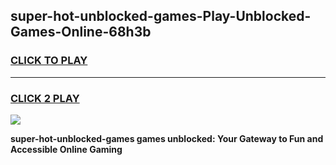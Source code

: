 
## super-hot-unblocked-games-Play-Unblocked-Games-Online-68h3b
<h3>
<a href="https://premium76.site?title=super-hot-unblocked-games&ref=25A">CLICK TO PLAY</a></h3>
<hr>

<h3>
<a href="https://premium76.site?title=super-hot-unblocked-games&ref=25A">CLICK 2 PLAY</a>
  
</h3>

<a href="https://premium76.site?title=super-hot-unblocked-games&ref=25A"><img src="https://clearcache.store/games.png"></a>


**super-hot-unblocked-games games unblocked: Your Gateway to Fun and Accessible Online Gaming**
